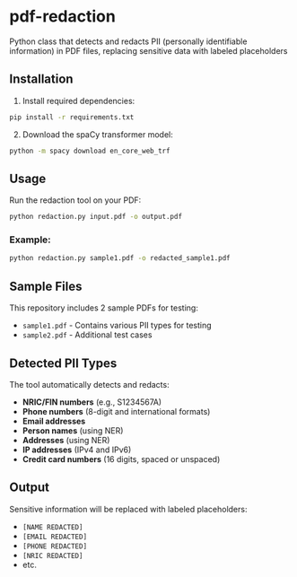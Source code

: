 # pdf-redaction
Python class that detects and redacts PII (personally identifiable information) in PDF files, replacing sensitive data with labeled placeholders

## Installation

1. Install required dependencies:
```bash
pip install -r requirements.txt
```

2. Download the spaCy transformer model:
```bash
python -m spacy download en_core_web_trf
```

## Usage

Run the redaction tool on your PDF:
```bash
python redaction.py input.pdf -o output.pdf
```

### Example:
```bash
python redaction.py sample1.pdf -o redacted_sample1.pdf
```

## Sample Files

This repository includes 2 sample PDFs for testing:
- `sample1.pdf` - Contains various PII types for testing
- `sample2.pdf` - Additional test cases

## Detected PII Types

The tool automatically detects and redacts:
- **NRIC/FIN numbers** (e.g., S1234567A)
- **Phone numbers** (8-digit and international formats)
- **Email addresses**
- **Person names** (using NER)
- **Addresses** (using NER)
- **IP addresses** (IPv4 and IPv6)
- **Credit card numbers** (16 digits, spaced or unspaced)

## Output

Sensitive information will be replaced with labeled placeholders:
- `[NAME REDACTED]`
- `[EMAIL REDACTED]`
- `[PHONE REDACTED]`
- `[NRIC REDACTED]`
- etc.

